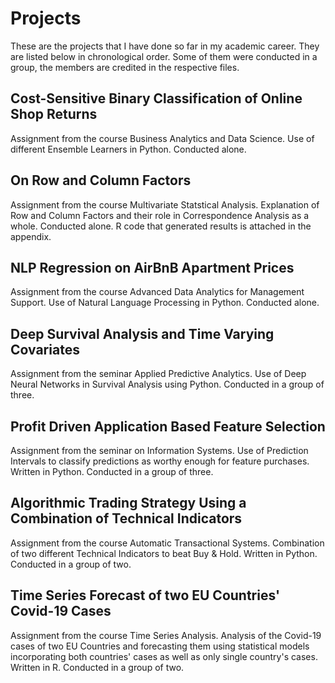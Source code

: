 # Projects
These are the projects that I have done so far in my academic career. They are listed below in chronological order. Some of them were conducted in a group, the members are credited in the respective files.

## Cost-Sensitive Binary Classification of Online Shop Returns
Assignment from the course Business Analytics and Data Science. Use of different Ensemble Learners in Python. Conducted alone.

## On Row and Column Factors
Assignment from the course Multivariate Statstical Analysis. Explanation of Row and Column Factors and their role in Correspondence Analysis as a whole. Conducted alone. R code that generated results is attached in the appendix.

## NLP Regression on AirBnB Apartment Prices
Assignment from the course Advanced Data Analytics for Management Support. Use of Natural Language Processing in Python. Conducted alone.

## Deep Survival Analysis and Time Varying Covariates
Assignment from the seminar Applied Predictive Analytics. Use of Deep Neural Networks in Survival Analysis using Python. Conducted in a group of three.

## Profit Driven Application Based Feature Selection
Assignment from the seminar on Information Systems. Use of Prediction Intervals to classify predictions as worthy enough for feature purchases. Written in Python. Conducted in a group of three.

## Algorithmic Trading Strategy Using a Combination of Technical Indicators
Assignment from the course Automatic Transactional Systems. Combination of two different Technical Indicators to beat Buy & Hold. Written in Python. Conducted in a group of two.

## Time Series Forecast of two EU Countries' Covid-19 Cases
Assignment from the course Time Series Analysis. Analysis of the Covid-19 cases of two EU Countries and forecasting them using statistical models incorporating both countries' cases as well as only single country's cases. Written in R. Conducted in a group of two.
